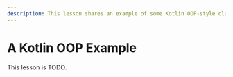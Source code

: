 ```yaml
---
description: This lesson shares an example of some Kotlin OOP-style classes for a pizza restaurant order entry system, including Pizza, Topping, and Order classes.
---
```


# A Kotlin OOP Example

This lesson is TODO.

<!--
TODO: This is an example I wrote for a Scala book. Convert it to Kotlin, eliminate most of the text.

In this lesson I share an example of an OOP application written with Kotlin. The example shows code you might write for an order-entry system for a pizza store.

As I showed earlier in the book, you create enumerations in Kotlin like this:

````
sealed trait Topping
case object Cheese extends Topping
case object Pepperoni extends Topping
case object Sausage extends Topping
case object Mushrooms extends Topping
case object Onions extends Topping

sealed trait CrustSize
case object SmallCrustSize extends CrustSize
case object MediumCrustSize extends CrustSize
case object LargeCrustSize extends CrustSize

sealed trait CrustType
case object RegularCrustType extends CrustType
case object ThinCrustType extends CrustType
case object ThickCrustType extends CrustType
````

Even though I haven’t discussed sealed traits or case objects, I think you can still figure out how this code works.



## A few classes

Given those enumerations, I can now start to create a few pizza-related classes for my order-entry system. First, here’s a `Pizza` class:

````
import scala.collection.mutable.ArrayBuffer

class Pizza (
    var crustSize: CrustSize,
    var crustType: CrustType,
    var toppings: ArrayBuffer[Topping]
)
````

Next, here’s an `Order` class, where an `Order` consists of a list of pizzas and a `Customer`:

````
class Order (
    var pizzas: ArrayBuffer[Pizza],
    var customer: Customer
)
````

Here’s a `Customer` class to work with that code:

````
class Customer (
    var name: String,
    var phone: String,
    var address: Address
)
````

Finally, here’s an `Address` class:

````
class Address (
    var street1: String,
    var street2: String,
    var city: String,
    var state: String,
    var zipCode: String
)
````

So far those classes just look like data structures — like a `struct` in C — so let’s add a little behavior.



## Adding behavior to Pizza

For the most part an OOP `Pizza` class needs a few methods to add and remove toppings, and adjust the crust size and type. Here’s a `Pizza` class with a few added methods to handle those behaviors:

````
class Pizza (
    var crustSize: CrustSize,
    var crustType: CrustType,
    val toppings: ArrayBuffer[Topping]
) {

    def addTopping(t: Topping): Unit = { toppings += t }
    def removeTopping(t: Topping): Unit = { toppings -= t }
    def removeAllToppings(): Unit = { toppings.clear() }

}
````

You can also argue that a pizza should be able to calculate its own price, so here’s another method you could add to that class:

````
def getPrice(
    toppingsPrices: Map[Topping, Int],
    crustSizePrices: Map[CrustSize, Int],
    crustTypePrices: Map[CrustType, Int]
): Int = ???
````

Note that this is a perfectly legal method. The `???` syntax is often used as a teaching tool, and sometimes you use it as a method-sketching tool to say, “This is what my method signature looks like, but I don’t want to write the method body yet.” A great thing for those times is that this code compiles.

>But don’t *call* that method. If you do, you’ll get a `NotImplementedError`, which is very descriptive of the situation.



## Adding behavior to Order

You should be able to do a few things with an order, including:

- Add and remove pizzas
- Update customer information
- Get the order price

Here’s an `Order` class that lets you do those things:

````
class Order (
    val pizzas: ArrayBuffer[Pizza],
    var customer: Customer
) {

    def addPizza(p: Pizza): Unit = {
        pizzas += p
    }

    def removePizza(p: Pizza): Unit = {
        pizzas -= p
    }

    // need to implement these
    def getBasePrice(): Int = ???
    def getTaxes(): Int = ???
    def getTotalPrice(): Int = ???

}
````

Once again I’m not concerned with how to calculate the price of an order — I’m leaving that as an exercise for the reader.



## Testing those classes

You can use a little “driver” class to test those classes. With the addition of a `printOrder` method on the `Order` class and a `toString` method in the `Pizza` class, you’ll find that the code shown works as advertised:

````
import scala.collection.mutable.ArrayBuffer

object MainDriver extends App {

    val p1 = new Pizza (
        MediumCrustSize,
        ThinCrustType,
        ArrayBuffer(Cheese)
    )

    val p2 = new Pizza (
        LargeCrustSize,
        ThinCrustType,
        ArrayBuffer(Cheese, Pepperoni, Sausage)
    )

    val address = new Address (
        "123 Main Street",
        "Apt. 1",
        "Talkeetna",
        "Alaska",
        "99676"
    )

    val customer = new Customer (
        "Alvin Alexander",
        "907-555-1212",
        address
    )

    val o = new Order(
        ArrayBuffer(p1, p2),
        customer
    )

    o.addPizza(
        new Pizza (
            SmallCrustSize,
            ThinCrustType,
            ArrayBuffer(Cheese, Mushrooms)
        )
    )

    // print the order
    o.printOrder

}
````



## Experiment with the code yourself

To experiment with this on your own, please see the *PizzaOopExample* project in this book’s GitHub repository, which you can find at this URL:

- [github.com/alvinj/HelloKotlinExamples](https://github.com/alvinj/HelloScalaExamples)

To compile this project it will help to either a) use Eclipse or IntelliJ IDEA, or b) know how to use the [Kotlin Build Tool](http://www.scala-sbt.org/). For information on getting started with SBT, see my tutorial, [How to compile, run, and package a Scala project with SBT](https://alvinalexander.com/scala/sbt-how-to-compile-run-package-scala-project).

-->










